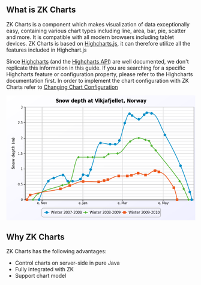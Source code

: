 ## What is ZK Charts

ZK Charts is a component which makes visualization of data exceptionally
easy, containing various chart types including line, area, bar, pie,
scatter and more. It is compatible with all modern browsers including
tablet devices. ZK Charts is based on
[Highcharts.js](http://www.highcharts.com/), it can therefore utilize
all the features included in Highchart.js

Since [Highcharts](https://www.highcharts.com/docs/index) (and the
[Highcharts API](https://api.highcharts.com/highcharts/)) are well
documented, we don't replicate this information in this guide. If you
are searching for a specific Highcharts feature or configuration
property, please refer to the Highcharts documentation first. In order
to implement the chart configuration with ZK Charts refer to [ Changing
Chart
Configuration]({{site.baseurl}}/zk_charts_essentials/working_with_zk_charts/changing_chart_configuration)

![](images/ZK_charts_intro.png)

## Why ZK Charts

ZK Charts has the following advantages:

- Control charts on server-side in pure Java
- Fully integrated with ZK
- Support chart model
